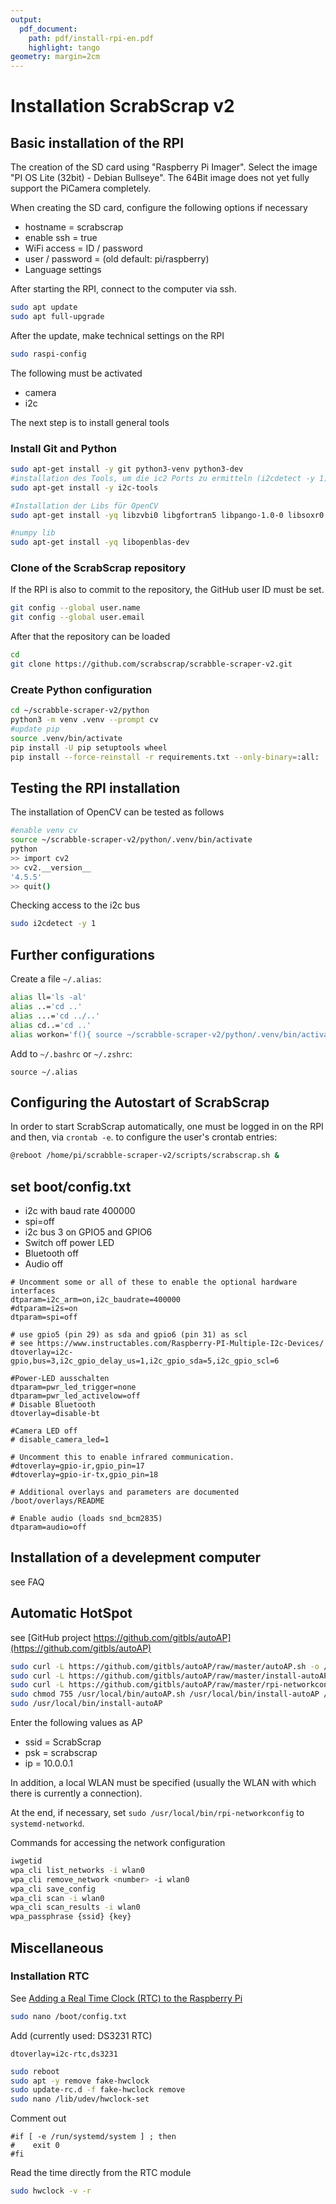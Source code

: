 ```yaml
---
output:
  pdf_document:
    path: pdf/install-rpi-en.pdf
    highlight: tango
geometry: margin=2cm
---
```


# Installation ScrabScrap v2

## Basic installation of the RPI

The creation of the SD card using "Raspberry Pi Imager". Select the image "PI OS Lite (32bit) - Debian Bullseye".
The 64Bit image does not yet fully support the PiCamera completely.

When creating the SD card, configure the following options if necessary

- hostname = scrabscrap
- enable ssh = true
- WiFi access = ID / password
- user / password = (old default: pi/raspberry)
- Language settings

After starting the RPI, connect to the computer via ssh.

```bash
sudo apt update
sudo apt full-upgrade
```

After the update, make technical settings on the RPI

```bash
sudo raspi-config
```

The following must be activated

- camera
- i2c

The next step is to install general tools

### Install Git and Python

```bash
sudo apt-get install -y git python3-venv python3-dev
#installation des Tools, um die ic2 Ports zu ermitteln (i2cdetect -y 1)
sudo apt-get install -y i2c-tools

#Installation der Libs für OpenCV
sudo apt-get install -yq libzvbi0 libgfortran5 libpango-1.0-0 libsoxr0 libxcb-render0 libx264-160 libvpx6 libpangoft2-1.0-0 libsrt1.4-gnutls libpixman-1-0 libpgm-5.3-0 libvorbis0a libpangocairo-1.0-0 libavformat58 libcairo-gobject2 libvdpau1 libtheora0 libxcb-shm0 libva-x11-2 libssh-gcrypt-4 libudfread0 libgsm1 libmpg123-0 libavutil56 libva-drm2 libdatrie1 libx265-192 libgraphite2-3 libavcodec58 libopus0 libogg0 librabbitmq4 libnorm1 libxrender1 libxfixes3 libopenjp2-7 libwavpack1 libswresample3 libdrm2 libsodium23 librsvg2-2 libcairo2 libshine3 libopenmpt0 libbluray2 libswscale5 libgdk-pixbuf-2.0-0 libwebpmux3 libspeex1 libaom0 libharfbuzz0b libdav1d4 libvorbisenc2 libatlas3-base libzmq5 libgme0 libvorbisfile3 libthai0 libmp3lame0 libva2 libsnappy1v5 libcodec2-0.9 libtwolame0 ocl-icd-libopencl1 libchromaprint1 libxvidcore4 --fix-missing

#numpy lib
sudo apt-get install -yq libopenblas-dev
```

### Clone of the ScrabScrap repository

If the RPI is also to commit to the repository, the GitHub user ID must be set.

```bash
git config --global user.name
git config --global user.email
```

After that the repository can be loaded

```bash
cd
git clone https://github.com/scrabscrap/scrabble-scraper-v2.git
```

### Create Python configuration

```bash
cd ~/scrabble-scraper-v2/python
python3 -m venv .venv --prompt cv
#update pip
source .venv/bin/activate
pip install -U pip setuptools wheel
pip install --force-reinstall -r requirements.txt --only-binary=:all:
```

## Testing the RPI installation

The installation of OpenCV can be tested as follows

```bash
#enable venv cv
source ~/scrabble-scraper-v2/python/.venv/bin/activate
python
>> import cv2
>> cv2.__version__
'4.5.5'
>> quit()
```

Checking access to the i2c bus

```bash
sudo i2cdetect -y 1
```

## Further configurations

Create a file ``~/.alias``:

```bash
alias ll='ls -al'
alias ..='cd ..'
alias ...='cd ../..'
alias cd..='cd ..'
alias workon='f(){ source ~/scrabble-scraper-v2/python/.venv/bin/activate; }; f'
```

Add to `~/.bashrc` or `~/.zshrc`:

```text
source ~/.alias
```

## Configuring the Autostart of ScrabScrap

In order to start ScrabScrap automatically, one must be logged in on the RPI and then, via `crontab -e`.
to configure the user's crontab entries:

```bash
@reboot /home/pi/scrabble-scraper-v2/scripts/scrabscrap.sh &
```

## set boot/config.txt

- i2c with baud rate 400000
- spi=off
- i2c bus 3 on GPIO5 and GPIO6
- Switch off power LED
- Bluetooth off
- Audio off

```text
# Uncomment some or all of these to enable the optional hardware interfaces
dtparam=i2c_arm=on,i2c_baudrate=400000
#dtparam=i2s=on
dtparam=spi=off

# use gpio5 (pin 29) as sda and gpio6 (pin 31) as scl
# see https://www.instructables.com/Raspberry-PI-Multiple-I2c-Devices/
dtoverlay=i2c-gpio,bus=3,i2c_gpio_delay_us=1,i2c_gpio_sda=5,i2c_gpio_scl=6

#Power-LED ausschalten
dtparam=pwr_led_trigger=none
dtparam=pwr_led_activelow=off
# Disable Bluetooth
dtoverlay=disable-bt

#Camera LED off
# disable_camera_led=1

# Uncomment this to enable infrared communication.
#dtoverlay=gpio-ir,gpio_pin=17
#dtoverlay=gpio-ir-tx,gpio_pin=18

# Additional overlays and parameters are documented /boot/overlays/README

# Enable audio (loads snd_bcm2835)
dtparam=audio=off
```

## Installation of a develepment computer

see FAQ

## Automatic HotSpot

see [GitHub project https://github.com/gitbls/autoAP](https://github.com/gitbls/autoAP)

```bash
sudo curl -L https://github.com/gitbls/autoAP/raw/master/autoAP.sh -o /usr/local/bin/autoAP.sh
sudo curl -L https://github.com/gitbls/autoAP/raw/master/install-autoAP -o /usr/local/bin/install-autoAP
sudo curl -L https://github.com/gitbls/autoAP/raw/master/rpi-networkconfig -o /usr/local/bin/rpi-networkconfig
sudo chmod 755 /usr/local/bin/autoAP.sh /usr/local/bin/install-autoAP /usr/local/bin/rpi-networkconfig
sudo /usr/local/bin/install-autoAP
```

Enter the following values as AP

- ssid = ScrabScrap
- psk = scrabscrap
- ip = 10.0.0.1

In addition, a local WLAN must be specified (usually the WLAN with which there is currently a connection).

At the end, if necessary, set `sudo /usr/local/bin/rpi-networkconfig` to `systemd-networkd`.

Commands for accessing the network configuration

```bash
iwgetid
wpa_cli list_networks -i wlan0
wpa_cli remove_network <number> -i wlan0
wpa_cli save_config
wpa_cli scan -i wlan0
wpa_cli scan_results -i wlan0
wpa_passphrase {ssid} {key}
```

## Miscellaneous

### Installation RTC

See [Adding a Real Time Clock (RTC) to the Raspberry Pi](https://pimylifeup.com/raspberry-pi-rtc/)

```bash
sudo nano /boot/config.txt
```

Add (currently used: DS3231 RTC)

```text
dtoverlay=i2c-rtc,ds3231
```

```bash
sudo reboot
sudo apt -y remove fake-hwclock
sudo update-rc.d -f fake-hwclock remove
sudo nano /lib/udev/hwclock-set
```

Comment out

```text
#if [ -e /run/systemd/system ] ; then
#    exit 0
#fi
```

Read the time directly from the RTC module

```bash
sudo hwclock -v -r
```
